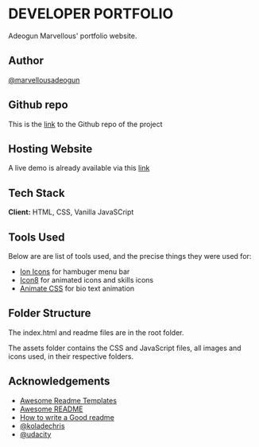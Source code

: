 # DEVELOPER PORTFOLIO

Adeogun Marvellous' portfolio website.

## Author

[@marvellousadeogun](https://wa.me/qr/RJXQ4JLTZOKUH1)

## Github repo

This is the [link](https://github.com/MarsIncarnate/portfolio) to the Github repo of the project

## Hosting Website

A live demo is already available via this [link](https://marsincarnate.github.io/portfolio/)

## Tech Stack

**Client:** HTML, CSS, Vanilla JavaSCript

## Tools Used

Below are are list of tools used, and the precise things they were used for:

- [Ion Icons](https://ionic.io/ionicons) for hambuger menu bar
- [Icon8](https://icons8.com/) for animated icons and skills icons
- [Animate CSS](https://animate.style/) for bio text animation

## Folder Structure

The index.html and readme files are in the root folder.

The assets folder contains the CSS and JavaScript files, all images and icons used, in their respective folders.


## Acknowledgements

- [Awesome Readme Templates](https://awesomeopensource.com/project/elangosundar/awesome-README-templates)
- [Awesome README](https://github.com/matiassingers/awesome-readme)
- [How to write a Good readme](https://bulldogjob.com/news/449-how-to-write-a-good-readme-for-your-github-project)
- [@koladechris](https://www.twitter.com/koladechris)
- [@udacity](https://www.udacity.com)